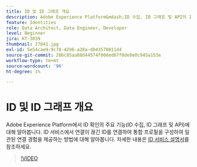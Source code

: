```yaml
---
title: ID 및 ID 그래프 개요
description: Adobe Experience Platform&mdash;ID 수집, ID 그래프 및 API의 ID 확인 주요 기능에 대해 알아봅니다. ID 서비스에서 연결이 끊긴 ID를 연결하여 통합 프로필을 구성하여 일관된 연결 경험을 제공하는 방법에 대해 알아봅니다.
feature: Identities
role: Data Architect, Data Engineer, Developer
level: Beginner
jira: KT-3039
thumbnail: 27841.jpg
exl-id: 5e54cae9-9c78-4296-a28a-d043570811d4
source-git-commit: 286c85aa88d44574f00ded67f0de8e0c945a153e
workflow-type: tm+mt
source-wordcount: '96'
ht-degree: 1%

---
```


# ID 및 ID 그래프 개요

Adobe Experience Platform에서 ID 확인의 주요 기능(ID 수집, ID 그래프 및 API)에 대해 알아봅니다. ID 서비스에서 연결이 끊긴 ID를 연결하여 통합 프로필을 구성하여 일관된 연결 경험을 제공하는 방법에 대해 알아봅니다. 자세한 내용은 [ID 서비스 설명서](https://experienceleague.adobe.com/docs/experience-platform/identity/home.html?lang=ko-KR)를 참조하세요.

>[!VIDEO](https://video.tv.adobe.com/v/27841?learn=on&enablevpops)

